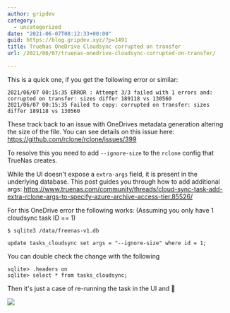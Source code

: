 ```yaml
---
author: gripdev
category:
  - uncategorized
date: "2021-06-07T08:12:33+00:00"
guid: https://blog.gripdev.xyz/?p=1491
title: TrueNas OneDrive Cloudsync corrupted on transfer
url: /2021/06/07/truenas-onedrive-cloudsync-corrupted-on-transfer/

---
```

This is a quick one, if you get the following error or similar:

```
2021/06/07 00:15:35 ERROR : Attempt 3/3 failed with 1 errors and: corrupted on transfer: sizes differ 189118 vs 130560
2021/06/07 00:15:35 Failed to copy: corrupted on transfer: sizes differ 189118 vs 130560
```

These track back to an issue with OneDrives metadata generation altering the size of the file. You can see details on this issue here: https://github.com/rclone/rclone/issues/399

To resolve this you need to add `--ignore-size` to the `rclone` config that TrueNas creates.

While the UI doesn't expose a `extra-args` field, it is present in the underlying database. This post guides you through how to add additional args: https://www.truenas.com/community/threads/cloud-sync-task-add-extra-rclone-args-to-specify-azure-archive-access-tier.85526/

For this OneDrive error the following works: (Assuming you only have 1 cloudsync task ID == 1)

```
$ sqlite3 /data/freenas-v1.db
```

```
update tasks_cloudsync set args = "--ignore-size" where id = 1;
```

You can double check the change with the following

```
sqlite> .headers on
sqlite> select * from tasks_cloudsync;

```

Then it's just a case of re-running the task in the UI and 🎉

[![](/wp-content/uploads/2021/06/image.png)](/wp-content/uploads/2021/06/image.png)
